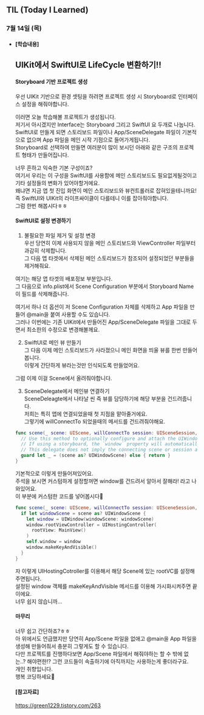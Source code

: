 ## TIL (Today I Learned)

### 7월 14일 (목)   

- #### [학습내용]    
  ## UIKit에서 SwiftUI로 LifeCycle 변환하기!!            

  #### Storyboard 기반 프로젝트 생성    

  우선 UIKit 기반으로 환경 셋팅을 하려면 프로젝트 생성 시 Storyboard로 인터페이스 설정을 해줘야합니다.    

  이러면 오늘 학습해볼 프로젝트가 생성됩니다.    
  저기서 아시겠지만 Interface는 Storyboard 그리고 SwiftUI 요 두개로 나눕니다.   
  SwiftUI로 만들게 되면 스토리보드 파일이나 App/SceneDelegate 파일이 기본적으로 없으며 App 파일을 메인 시작 기점으로 들어가게됩니다.   
  Storyboard로 선택하여 만들면 여러분이 많이 보시던 아래와 같은 구조의 프로젝트 형태가 만들어집니다.    
  
  너무 흔하고 익숙한 기본 구성이죠?    
  여기서 우리는 이 구성을 SwiftUI를 사용함에 메인 스토리보드도 필요없게될것이고 기타 설정들의 변화가 있어야할거에요.    
  왜냐면 지금 앱 첫 진입 화면이 메인 스토리보드와 뷰컨트롤러로 잡혀있을테니까요!   
  즉 SwiftUI와 UIKit의 라이프싸이클이 다를테니 이를 잡아줘야합니다.   
  그럼 한번 해봅시다ㅎㅎ    

  #### SwiftUI로 설정 변경하기    

  1. 불필요한 파일 제거 및 설정 변경    
  우선 당연히 이제 사용되지 않을 메인 스토리보드와 ViewController 파일부터 과감히 삭제합니다.   
  그 다음 앱 타겟에서 삭제된 메인 스토리보드가 참조되어 설정되었던 부분들을 제거해줘요.    

  여기는 해당 앱 타겟의 배포정보 부분입니다.    
  그 다음으로 info.plist에서 Scene Configuration 부분에서 Storyboard Name 이 필드를 삭제해줍니다.    

  여기서 하나 더 옵션이 저 Scene Configuration 자체를 삭제하고 App 파일을 만들어 @main을 붙여 사용할 수도 있습니다.    
  그러나 이번에는 기존 UIKit에서 만들어진 App/SceneDelegate 파일을 그대로 두면서 최소한의 수정으로 변경해볼께요.   

  2. SwiftUI로 메인 뷰 만들기    
  그 다음 이제 메인 스토리보드가 사라졌으니 메인 화면을 띄울 뷰를 한번 만들어봅니다.   
  이렇게 간단하게 뷰라는것만 인식되도록 만들었어요.    

  그럼 이제 이걸 Scene에서 올려줘야합니다.    

  3. SceneDelegate에서 메인뷰 연결하기    
  SceneDeleagte에서 나타날 씬 즉 뷰를 담당하기에 해당 부분을 건드려줍니다.    
  저희는 특히 앱에 연결되었을때 첫 지점을 맡아줄거에요.    
  그렇기에 willConnectTo 되었을때의 메서드를 건드려줘야해요.    
  ```swift
  func scene(_ scene: UIScene, willConnectTo session: UISceneSession, options connectionOptions: UIScene.ConnectionOptions) {
    // Use this method to optionally configure and attach the UIWindow `window` to the provided UIWindowScene `scene`.
    // If using a storyboard, the `window` property will automatically be initialized and attached to the scene.
    // This delegate does not imply the connecting scene or session are new (see `application:configurationForConnectingSceneSession` instead).
    guard let _ = (scene as? UIWindowScene) else { return }
  }
  ```
  기본적으로 이렇게 만들어져있어요.   
  주석을 보시면 커스텀하게 설정할꺼면 window를 건드려서 알아서 잘해라! 라고 나와있어요.    
  이 부분에 커스텀한 코드를 넣어봅시다🙌   
  ```swift
  func scene(_ scene: UIScene, willConnectTo session: UISceneSession, options connectionOptions: UIScene.ConnectionOptions) {
    if let windowScene = scene as? UIWindowScene {
      let window = UIWindow(windowScene: windowScene)
      window.rootViewController = UIHostingController(
        rootView: MainView()
      )
      self.window = window
      window.makeKeyAndVisible()
    }
  }
  ```
  자 이렇게 UIHostingCotroller를 이용해서 해당 Scene에 있는 rootVC를 설정해주면됩니다.    
  설정된 window 객체를 makeKeyAndVisible 메서드를 이용해 가시화시켜주면 끝이에요.   
  너무 쉽지 않습니까...    

  #### 마무리    

  너무 쉽고 간단하죠?ㅎㅎ    
  아 위에서도 언급했지만 당연히 App/Scene 파일을 없애고 @main을 App 파일을 생성해 만들어줘서 충분히 그렇게도 할 수 있습니다.    
  다만 프로젝트를 진행하다보면 App/Scene 파일에서 해줘야하는 할 수 밖에 없는..? 해야편한!?  그런 코드들이 속출하기에 아직까지는 사용하는게 좋더라구요.   
  개인 취향입니다.    
  행복 코딩하세요🙌    
  
  #### [참고자료]    
  https://green1229.tistory.com/263    
